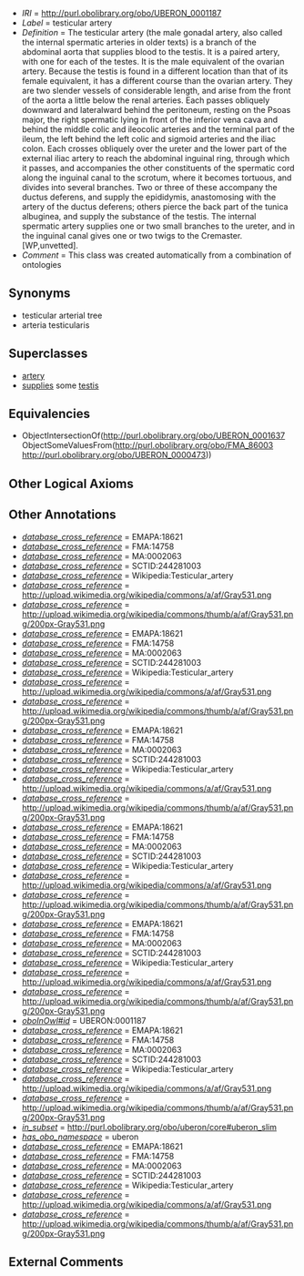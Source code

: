  * *IRI* = http://purl.obolibrary.org/obo/UBERON_0001187
 * *Label* = testicular artery
 * *Definition* = The testicular artery (the male gonadal artery, also called the internal spermatic arteries in older texts) is a branch of the abdominal aorta that supplies blood to the testis. It is a paired artery, with one for each of the testes. It is the male equivalent of the ovarian artery. Because the testis is found in a different location than that of its female equivalent, it has a different course than the ovarian artery. They are two slender vessels of considerable length, and arise from the front of the aorta a little below the renal arteries. Each passes obliquely downward and lateralward behind the peritoneum, resting on the Psoas major, the right spermatic lying in front of the inferior vena cava and behind the middle colic and ileocolic arteries and the terminal part of the ileum, the left behind the left colic and sigmoid arteries and the iliac colon. Each crosses obliquely over the ureter and the lower part of the external iliac artery to reach the abdominal inguinal ring, through which it passes, and accompanies the other constituents of the spermatic cord along the inguinal canal to the scrotum, where it becomes tortuous, and divides into several branches. Two or three of these accompany the ductus deferens, and supply the epididymis, anastomosing with the artery of the ductus deferens; others pierce the back part of the tunica albuginea, and supply the substance of the testis. The internal spermatic artery supplies one or two small branches to the ureter, and in the inguinal canal gives one or two twigs to the Cremaster. [WP,unvetted].
 * *Comment* = This class was created automatically from a combination of ontologies

## Synonyms

 * testicular arterial tree
 * arteria testicularis

## Superclasses

 * [artery](../../UBERON/37/UBERON_0001637.md)
 * [supplies](../../FMA/03/FMA_86003.md) some [testis](../../UBERON/73/UBERON_0000473.md)

## Equivalencies

 * ObjectIntersectionOf(<http://purl.obolibrary.org/obo/UBERON_0001637> ObjectSomeValuesFrom(<http://purl.obolibrary.org/obo/FMA_86003> <http://purl.obolibrary.org/obo/UBERON_0000473>))

## Other Logical Axioms


## Other Annotations

 * *[database_cross_reference](../../ef/oboInOwl#hasDbXref.md)* = EMAPA:18621
 * *[database_cross_reference](../../ef/oboInOwl#hasDbXref.md)* = FMA:14758
 * *[database_cross_reference](../../ef/oboInOwl#hasDbXref.md)* = MA:0002063
 * *[database_cross_reference](../../ef/oboInOwl#hasDbXref.md)* = SCTID:244281003
 * *[database_cross_reference](../../ef/oboInOwl#hasDbXref.md)* = Wikipedia:Testicular_artery
 * *[database_cross_reference](../../ef/oboInOwl#hasDbXref.md)* = http://upload.wikimedia.org/wikipedia/commons/a/af/Gray531.png
 * *[database_cross_reference](../../ef/oboInOwl#hasDbXref.md)* = http://upload.wikimedia.org/wikipedia/commons/thumb/a/af/Gray531.png/200px-Gray531.png
 * *[database_cross_reference](../../ef/oboInOwl#hasDbXref.md)* = EMAPA:18621
 * *[database_cross_reference](../../ef/oboInOwl#hasDbXref.md)* = FMA:14758
 * *[database_cross_reference](../../ef/oboInOwl#hasDbXref.md)* = MA:0002063
 * *[database_cross_reference](../../ef/oboInOwl#hasDbXref.md)* = SCTID:244281003
 * *[database_cross_reference](../../ef/oboInOwl#hasDbXref.md)* = Wikipedia:Testicular_artery
 * *[database_cross_reference](../../ef/oboInOwl#hasDbXref.md)* = http://upload.wikimedia.org/wikipedia/commons/a/af/Gray531.png
 * *[database_cross_reference](../../ef/oboInOwl#hasDbXref.md)* = http://upload.wikimedia.org/wikipedia/commons/thumb/a/af/Gray531.png/200px-Gray531.png
 * *[database_cross_reference](../../ef/oboInOwl#hasDbXref.md)* = EMAPA:18621
 * *[database_cross_reference](../../ef/oboInOwl#hasDbXref.md)* = FMA:14758
 * *[database_cross_reference](../../ef/oboInOwl#hasDbXref.md)* = MA:0002063
 * *[database_cross_reference](../../ef/oboInOwl#hasDbXref.md)* = SCTID:244281003
 * *[database_cross_reference](../../ef/oboInOwl#hasDbXref.md)* = Wikipedia:Testicular_artery
 * *[database_cross_reference](../../ef/oboInOwl#hasDbXref.md)* = http://upload.wikimedia.org/wikipedia/commons/a/af/Gray531.png
 * *[database_cross_reference](../../ef/oboInOwl#hasDbXref.md)* = http://upload.wikimedia.org/wikipedia/commons/thumb/a/af/Gray531.png/200px-Gray531.png
 * *[database_cross_reference](../../ef/oboInOwl#hasDbXref.md)* = EMAPA:18621
 * *[database_cross_reference](../../ef/oboInOwl#hasDbXref.md)* = FMA:14758
 * *[database_cross_reference](../../ef/oboInOwl#hasDbXref.md)* = MA:0002063
 * *[database_cross_reference](../../ef/oboInOwl#hasDbXref.md)* = SCTID:244281003
 * *[database_cross_reference](../../ef/oboInOwl#hasDbXref.md)* = Wikipedia:Testicular_artery
 * *[database_cross_reference](../../ef/oboInOwl#hasDbXref.md)* = http://upload.wikimedia.org/wikipedia/commons/a/af/Gray531.png
 * *[database_cross_reference](../../ef/oboInOwl#hasDbXref.md)* = http://upload.wikimedia.org/wikipedia/commons/thumb/a/af/Gray531.png/200px-Gray531.png
 * *[database_cross_reference](../../ef/oboInOwl#hasDbXref.md)* = EMAPA:18621
 * *[database_cross_reference](../../ef/oboInOwl#hasDbXref.md)* = FMA:14758
 * *[database_cross_reference](../../ef/oboInOwl#hasDbXref.md)* = MA:0002063
 * *[database_cross_reference](../../ef/oboInOwl#hasDbXref.md)* = SCTID:244281003
 * *[database_cross_reference](../../ef/oboInOwl#hasDbXref.md)* = Wikipedia:Testicular_artery
 * *[database_cross_reference](../../ef/oboInOwl#hasDbXref.md)* = http://upload.wikimedia.org/wikipedia/commons/a/af/Gray531.png
 * *[database_cross_reference](../../ef/oboInOwl#hasDbXref.md)* = http://upload.wikimedia.org/wikipedia/commons/thumb/a/af/Gray531.png/200px-Gray531.png
 * *[oboInOwl#id](../../id/oboInOwl#id.md)* = UBERON:0001187
 * *[database_cross_reference](../../ef/oboInOwl#hasDbXref.md)* = EMAPA:18621
 * *[database_cross_reference](../../ef/oboInOwl#hasDbXref.md)* = FMA:14758
 * *[database_cross_reference](../../ef/oboInOwl#hasDbXref.md)* = MA:0002063
 * *[database_cross_reference](../../ef/oboInOwl#hasDbXref.md)* = SCTID:244281003
 * *[database_cross_reference](../../ef/oboInOwl#hasDbXref.md)* = Wikipedia:Testicular_artery
 * *[database_cross_reference](../../ef/oboInOwl#hasDbXref.md)* = http://upload.wikimedia.org/wikipedia/commons/a/af/Gray531.png
 * *[database_cross_reference](../../ef/oboInOwl#hasDbXref.md)* = http://upload.wikimedia.org/wikipedia/commons/thumb/a/af/Gray531.png/200px-Gray531.png
 * *[in_subset](../../et/oboInOwl#inSubset.md)* = http://purl.obolibrary.org/obo/uberon/core#uberon_slim
 * *[has_obo_namespace](../../ce/oboInOwl#hasOBONamespace.md)* = uberon
 * *[database_cross_reference](../../ef/oboInOwl#hasDbXref.md)* = EMAPA:18621
 * *[database_cross_reference](../../ef/oboInOwl#hasDbXref.md)* = FMA:14758
 * *[database_cross_reference](../../ef/oboInOwl#hasDbXref.md)* = MA:0002063
 * *[database_cross_reference](../../ef/oboInOwl#hasDbXref.md)* = SCTID:244281003
 * *[database_cross_reference](../../ef/oboInOwl#hasDbXref.md)* = Wikipedia:Testicular_artery
 * *[database_cross_reference](../../ef/oboInOwl#hasDbXref.md)* = http://upload.wikimedia.org/wikipedia/commons/a/af/Gray531.png
 * *[database_cross_reference](../../ef/oboInOwl#hasDbXref.md)* = http://upload.wikimedia.org/wikipedia/commons/thumb/a/af/Gray531.png/200px-Gray531.png

## External Comments

